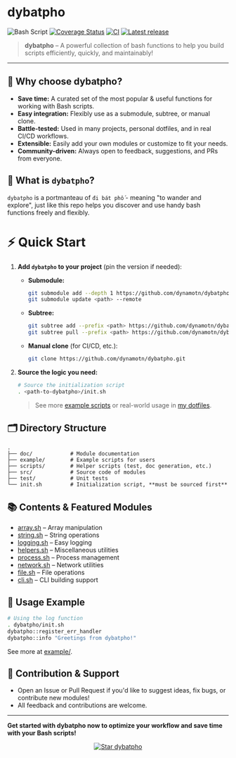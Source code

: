 # dybatpho

![Bash Script](https://img.shields.io/badge/bash_script-%23121011.svg?style=for-the-badge&logo=gnu-bash&logoColor=white)
[![Coverage Status](https://coveralls.io/repos/github/dynamotn/dybatpho/badge.svg)](https://coveralls.io/github/dynamotn/dybatpho)
[![CI](https://github.com/dynamotn/dybatpho/actions/workflows/ci.yaml/badge.svg)](https://github.com/dynamotn/dybatpho/actions/workflows/ci.yaml)
[![Latest release](https://img.shields.io/github/release/dynamotn/dybatpho.svg)](https://github.com/dynamotn/dybatpho/releases/latest)

> **dybatpho** – A powerful collection of bash functions to help you build scripts efficiently, quickly, and maintainably!

---

## 🚀 Why choose **dybatpho**?

- **Save time:** A curated set of the most popular & useful functions for working with Bash scripts.
- **Easy integration:** Flexibly use as a submodule, subtree, or manual clone.
- **Battle-tested:** Used in many projects, personal dotfiles, and in real CI/CD workflows.
- **Extensible:** Easily add your own modules or customize to fit your needs.
- **Community-driven:** Always open to feedback, suggestions, and PRs from everyone.

## 📖 What is `dybatpho`?

`dybatpho` is a portmanteau of `đi bát phố` - meaning "to wander and explore", just like this repo helps you discover and use handy bash functions freely and flexibly.

# ⚡️ Quick Start

1. **Add `dybatpho` to your project** (pin the version if needed):

   - **Submodule:**

     ```sh
     git submodule add --depth 1 https://github.com/dynamotn/dybatpho.git <path>
     git submodule update <path> --remote
     ```

   - **Subtree:**

     ```sh
     git subtree add --prefix <path> https://github.com/dynamotn/dybatpho.git main --squash
     git subtree pull --prefix <path> https://github.com/dynamotn/dybatpho.git main --squash
     ```

   - **Manual clone** (for CI/CD, etc.):

     ```sh
     git clone https://github.com/dynamotn/dybatpho.git
     ```

2. **Source the logic you need:**

   ```sh
   # Source the initialization script
   . <path-to-dybatpho>/init.sh
   ```

   > See more [example scripts](example/) or real-world usage in [my dotfiles](https://github.com/dynamotn/dotfiles).

## 🗂 Directory Structure

```
.
├── doc/            # Module documentation
├── example/        # Example scripts for users
├── scripts/        # Helper scripts (test, doc generation, etc.)
├── src/            # Source code of modules
├── test/           # Unit tests
└── init.sh         # Initialization script, **must be sourced first**
```

## 📚 Contents & Featured Modules

- [array.sh](doc/array.md) – Array manipulation
- [string.sh](doc/string.md) – String operations
- [logging.sh](doc/logging.md) – Easy logging
- [helpers.sh](doc/helpers.md) – Miscellaneous utilities
- [process.sh](doc/process.md) – Process management
- [network.sh](doc/network.md) – Network utilities
- [file.sh](doc/file.md) – File operations
- [cli.sh](doc/cli.md) – CLI building support

## 🎯 Usage Example

```sh
# Using the log function
. dybatpho/init.sh
dybatpho::register_err_handler
dybatpho::info "Greetings from dybatpho!"
```

See more at [example/](example/).

## 💬 Contribution & Support

- Open an Issue or Pull Request if you'd like to suggest ideas, fix bugs, or contribute new modules!
- All feedback and contributions are welcome.

---

**Get started with dybatpho now to optimize your workflow and save time with your Bash scripts!**

<p align="center">
  <a href="https://github.com/dynamotn/dybatpho/stargazers">
    <img src="https://img.shields.io/github/stars/dynamotn/dybatpho?style=social" alt="Star dybatpho" />
  </a>
</p>
